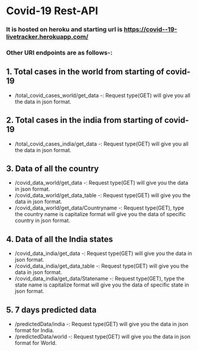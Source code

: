 # Covid-19 Rest-API
### It is hosted on heroku and starting url is https://covid--19-livetracker.herokuapp.com/
### Other URI endpoints are as follows-:

## 1. Total cases in the world from starting of covid-19
*  /total_covid_cases_world/get_data  -: Request type(GET) will give you all the data in json format.

## 2. Total cases in the india from starting of covid-19
*  /total_covid_cases_india/get_data  -: Request type(GET) will give you all the data in json format.

## 3. Data of all the country 
* /covid_data_world/get_data  -: Request type(GET) will give you the data in json format.
* /covid_data_world/get_data_table  -: Request type(GET) will give you the data in json format.
* /covid_data_world/get_data/Countryname -: Request type(GET), type the country name is capitalize format  will give you the data of specific country in json format.

## 4. Data of all the India states 
* /covid_data_india/get_data  -: Request type(GET) will give you the data in json format.
* /covid_data_india/get_data_table  -: Request type(GET) will give you the data in json format.
* /covid_data_india/get_data/Statename -: Request type(GET), type the state name is capitalize format  will give you the data of specific state in json format.

## 5. 7 days predicted data
* /predictedData/india -: Request type(GET) will give you the data in json format for India.
* /predictedData/world -: Request type(GET) will give you the data in json format for World.
